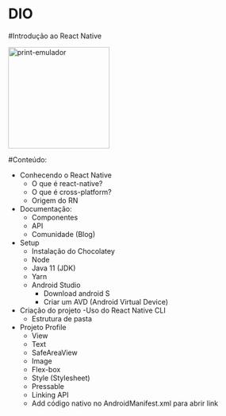 # DIO
#Introdução ao React Native

<img width="204" alt="print-emulador" src="https://user-images.githubusercontent.com/98673058/172518368-e008c8ea-a2bb-4e03-a4f7-cfd30ea3fe40.png">

#Conteúdo:
- Conhecendo o React Native
  - O que é react-native?
  - O que é cross-platform?
  - Origem do RN
- Documentação:
  - Componentes
  - API
  - Comunidade (Blog)
- Setup
  - Instalação do Chocolatey
  - Node
  - Java 11 (JDK)
  - Yarn
  - Android Studio
    - Download android S
    - Criar um AVD (Android Virtual Device)
- Criação do projeto
  -Uso do React Native CLI
  - Estrutura de pasta
- Projeto Profile
  - View
  - Text
  - SafeAreaView
  - Image
  - Flex-box
  - Style (Stylesheet)
  - Pressable
  - Linking API
  - Add código nativo no AndroidManifest.xml para abrir link
  
